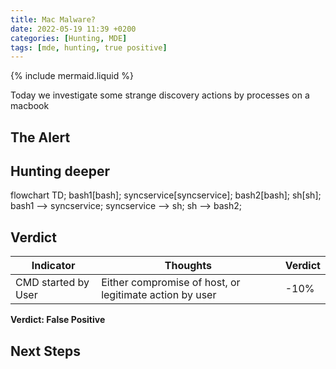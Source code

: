 ```yaml
---
title: Mac Malware?
date: 2022-05-19 11:39 +0200
categories: [Hunting, MDE]
tags: [mde, hunting, true positive]
---
```

{% include mermaid.liquid %}

Today we investigate some strange discovery actions by processes on a macbook

## The Alert

## Hunting deeper

<div class="mermaid">
flowchart TD;
    bash1[bash];
    syncservice[syncservice];
    bash2[bash];
    sh[sh];
    bash1 --> syncservice;
    syncservice --> sh;
    sh --> bash2;
</div>


## Verdict

| Indicator                              | Thoughts                                                                                                            | Verdict |
|----------------------------------------|---------------------------------------------------------------------------------------------------------------------|---------|
| CMD started by User                    | Either compromise of host, or legitimate action by user                                                             | -10%    |

**Verdict: False Positive**

## Next Steps

